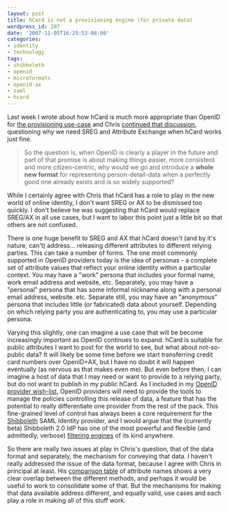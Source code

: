 ```yaml
---
layout: post
title: hCard is not a provisioning engine (for private data)
wordpress_id: 207
date: '2007-11-05T16:29:53-08:00'
categories:
- identity
- technology
tags:
- shibboleth
- openid
- microformats
- openid-ax
- saml
- hcard
---
```

Last week I wrote about how hCard is much more appropriate than OpenID for [the provisioning use-case][provisioning] and
Chris [continued that discussion][hcard-sreg], questioning why we need SREG and Attribute Exchange when hCard works just
fine.

> So the question is, when OpenID is clearly a player in the future and part of that promise is about
> making things easier, more consistent and more citizen-centric, why would we go and introduce a **whole
> new format** for representing person-detail-data when a perfectly good one already exists and is so
> widely supported?

While I certainly agree with Chris that hCard has a role to play in the new world of online identity, I don't want SREG
or AX to be dismissed too quickly.  I don't believe he was suggesting that hCard would replace SREG/AX in all use cases,
but I want to labor this point just a little bit so that others are not confused.

[provisioning]: http://willnorris.com/2007/10/openid-is-not-a-provisioning-engine
[hcard-sreg]: http://factoryjoe.com/blog/2007/11/01/hcard-for-openid-simple-registration-and-attribute-exchange/

There is one huge benefit to SREG and AX that hCard doesn't (and by it's nature, can't) address... releasing different
attributes to different relying parties.  This can take a number of forms.  The one most commonly supported in OpenID
providers today is the idea of personas - a complete set of attribute values that reflect your online identity within a
particular context.  You may have a "work" persona that includes your formal name, work email address and website, etc.
Separately, you may have a "personal" persona that has some informal nickname along with a personal email address,
website. etc.  Separate still, you may have an "anonymous" persona that includes little (or fabricated) data about
yourself.  Depending on which relying party you are authenticating to, you may use a particular persona.

Varying this slightly, one can imagine a use case that will be become increasingly important as OpenID continues to
expand.  hCard is suitable for public attributes I want to post for the world to see, but what about not-so-public data?
It will likely be some time before we start transferring credit card numbers over OpenID+AX, but I have no doubt it will
happen eventually (as nervous as that makes even me).  But even before then, I can imagine a host of data that I may
need or want to provide to a relying party, but do not want to publish in my public hCard.  As I included in my [OpenID
provider wish-list][wish-list], OpenID providers will need to provide the tools to manage the policies controlling this
release of data, a feature that has the potential to really differentiate one provider from the rest of the pack.  This
fine-grained level of control has always been a core requirement for the [Shibboleth][] SAML Identity provider, and I
would argue that the (currently beta) Shibboleth 2.0 IdP has one of the most powerful and flexible (and admittedly,
verbose) [filtering engines][] of its kind anywhere.

[wish-list]: http://willnorris.com/2007/03/openid-provider-wish-list
[Shibboleth]: http://shibboleth.internet2.edu/
[filtering engines]: https://spaces.internet2.edu/display/SHIB2/AFPAttributeFilterPolicy

So there are really two issues at play in Chris's question, that of the data format and separately, the mechanism for
conveying that data.  I haven't really addressed the issue of the data format, because I agree with Chris in principal
at least.  His [comparison table][] of attribute names shows a very clear overlap between the different methods, and
perhaps it would be useful to work to consolidate some of that.  But the mechanisms for making that data available
address different, and equally valid, use cases and each play a role in making all of this stuff work.

[comparison table]: http://microformats.org/wiki/attribute-exchange
